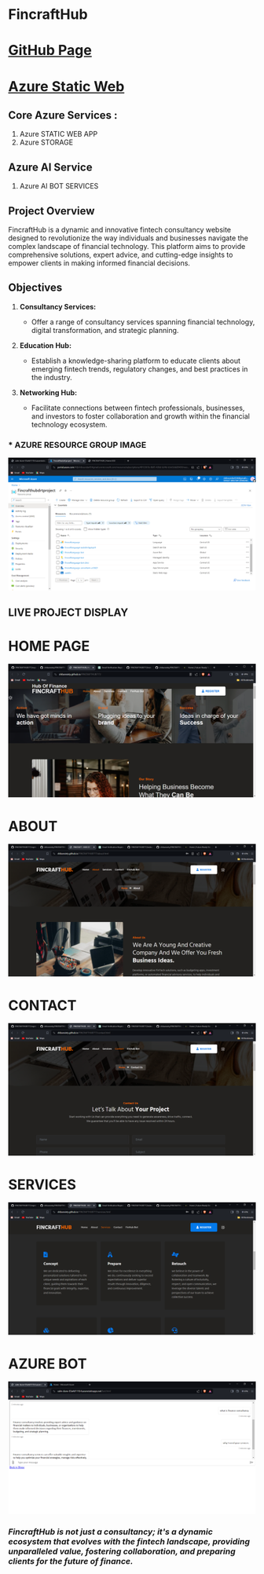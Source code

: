 # FincraftHub

# [GitHub Page](<https://shibanxiety.github.io/FINCRAFTHUB777/>)
# [Azure Static Web](https://calm-dune-03a4d1110.4.azurestaticapps.net/)

## Core Azure Services :
1. Azure STATIC WEB APP
2. Azure STORAGE

## Azure AI Service
1. Azure AI BOT SERVICES

## Project Overview

FincraftHub is a dynamic and innovative fintech consultancy website designed to revolutionize the way individuals and businesses navigate the complex landscape of financial technology. This platform aims to provide comprehensive solutions, expert advice, and cutting-edge insights to empower clients in making informed financial decisions.

## Objectives

1. **Consultancy Services:**
   - Offer a range of consultancy services spanning financial technology, digital transformation, and strategic planning.

2. **Education Hub:**
   - Establish a knowledge-sharing platform to educate clients about emerging fintech trends, regulatory changes, and best practices in the industry.

3. **Networking Hub:**
   - Facilitate connections between fintech professionals, businesses, and investors to foster collaboration and growth within the financial technology ecosystem.
  
### * AZURE RESOURCE GROUP IMAGE
<img src="assets/FINCRAFTHUB _ Home__SSD - Brave 27-02-2024 12_57_57.png" alt="An image">

## LIVE PROJECT DISPLAY ## 

# HOME PAGE
<img src="assets/FINCRAFTHUB _ Home__SSD - Brave 29-02-2024 12_11_06.png" alt="An image">


# ABOUT
<img src="assets/FINCRAFTHUB _ Home__SSD - Brave 29-02-2024 12_14_47.png" alt="An image">



# CONTACT
<img src="assets/FINCRAFTHUB _ Home__SSD - Brave 29-02-2024 12_15_15.png" alt="An image">


# SERVICES
<img src="assets/FINCRAFTHUB _ Home__SSD - Brave 29-02-2024 12_15_04.png" alt="An image">



# AZURE BOT 
<img src="assets/FINCRAFTHUB _ Home__SSD - Brave 27-02-2024 12_50_04.png" alt="An image">







### *FincraftHub is not just a consultancy; it's a dynamic ecosystem that evolves with the fintech landscape, providing unparalleled value, fostering collaboration, and preparing clients for the future of finance.*
